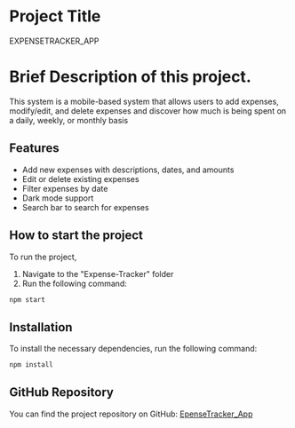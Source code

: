 # Project Title
EXPENSETRACKER_APP

# Brief Description of this project.
This system is a mobile-based system that allows users to add expenses, modify/edit, and delete expenses and discover how much is being spent on a daily, weekly, or monthly basis

## Features
- Add new expenses with descriptions, dates, and amounts
- Edit or delete existing expenses
- Filter expenses by date
- Dark mode support
- Search bar to search for expenses

## How to start the project
To run the project, 
1. Navigate to the "Expense-Tracker" folder
2. Run the following command:
```bash
npm start
```

## Installation
To install the necessary dependencies, run the following command:
```bash
npm install
```

## GitHub Repository
You can find the project repository on GitHub: [EpenseTracker_App](https://github.com/JuKe888/ExpenseTracker_App.git)

